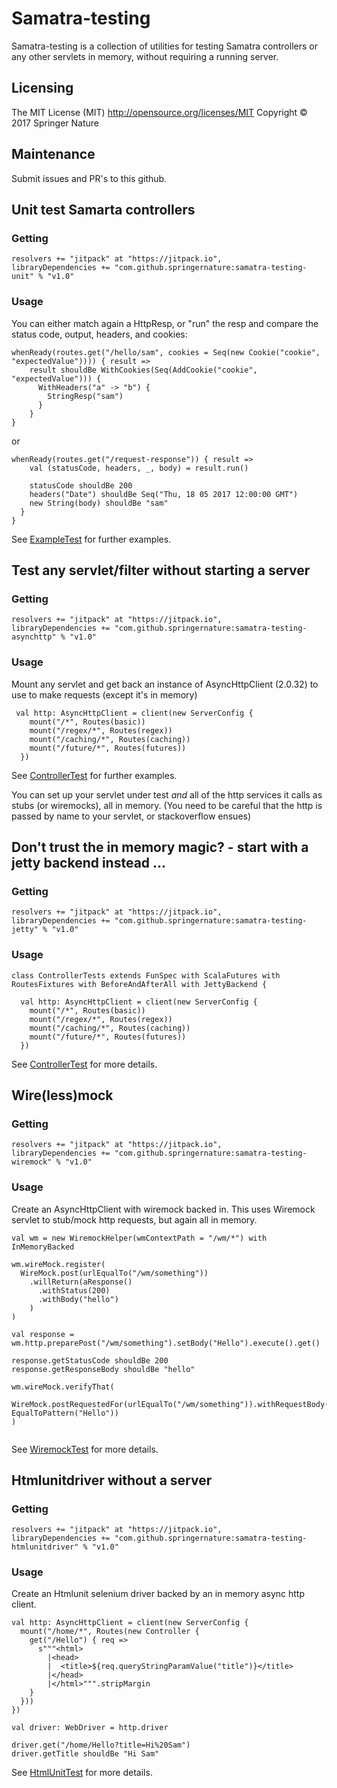 # Samatra-testing

Samatra-testing is a collection of utilities for testing Samatra controllers or any other servlets in memory, without requiring a running server. 

## Licensing
The MIT License (MIT) http://opensource.org/licenses/MIT
Copyright © 2017 Springer Nature

## Maintenance
Submit issues and PR's to this github.

## Unit test Samarta controllers

### Getting
```
resolvers += "jitpack" at "https://jitpack.io",
libraryDependencies += "com.github.springernature:samatra-testing-unit" % "v1.0"
```

### Usage
You can either match again a HttpResp, or "run" the resp and compare the status code, output, headers, and cookies:

```
whenReady(routes.get("/hello/sam", cookies = Seq(new Cookie("cookie", "expectedValue")))) { result =>
    result shouldBe WithCookies(Seq(AddCookie("cookie", "expectedValue"))) {
      WithHeaders("a" -> "b") {
        StringResp("sam")
      }
    }
}
```
or
```
whenReady(routes.get("/request-response")) { result =>
    val (statusCode, headers, _, body) = result.run()
    
    statusCode shouldBe 200
    headers("Date") shouldBe Seq("Thu, 18 05 2017 12:00:00 GMT")
    new String(body) shouldBe "sam"
  }
}
```
See [ExampleTest](samatra-testing-unit/src/test/scala/com/springer/samatra/testing/unit/ExampleTest.scala) for further examples.

## Test any servlet/filter without starting a server

### Getting
```
resolvers += "jitpack" at "https://jitpack.io",
libraryDependencies += "com.github.springernature:samatra-testing-asynchttp" % "v1.0"
```

### Usage

Mount any servlet and get back an instance of AsyncHttpClient (2.0.32) to use to make requests (except it's in memory)

```
 val http: AsyncHttpClient = client(new ServerConfig {
    mount("/*", Routes(basic))
    mount("/regex/*", Routes(regex))
    mount("/caching/*", Routes(caching))
    mount("/future/*", Routes(futures))
  })
```

See [ControllerTest](samatra-testing-asynchttp/src/test/scala/com/springer/samatra/testing/asynchttp/ControllerTests.scala) for further examples. 

You can set up your servlet under test _and_ all of the http services it calls as stubs (or wiremocks), all in memory.
(You need to be careful that the http is passed by name to your servlet, or stackoverflow ensues)

## Don't trust the in memory magic? - start with a jetty backend instead ...

### Getting
```
resolvers += "jitpack" at "https://jitpack.io",
libraryDependencies += "com.github.springernature:samatra-testing-jetty" % "v1.0"
```

### Usage

```
class ControllerTests extends FunSpec with ScalaFutures with RoutesFixtures with BeforeAndAfterAll with JettyBackend {

  val http: AsyncHttpClient = client(new ServerConfig {
    mount("/*", Routes(basic))
    mount("/regex/*", Routes(regex))
    mount("/caching/*", Routes(caching))
    mount("/future/*", Routes(futures))
  })
```

See [ControllerTest](samatra-testing/blob/master/samatra-testing-jetty/src/test/scala/com/springer/samatra/testing/servlet/ControllerTests.scala) for more details.

## Wire(less)mock

### Getting
```
resolvers += "jitpack" at "https://jitpack.io",
libraryDependencies += "com.github.springernature:samatra-testing-wiremock" % "v1.0"
```

### Usage

Create an AsyncHttpClient with wiremock backed in. This uses Wiremock servlet to stub/mock http requests, but again all in memory.

```
val wm = new WiremockHelper(wmContextPath = "/wm/*") with InMemoryBacked

wm.wireMock.register(
  WireMock.post(urlEqualTo("/wm/something"))
    .willReturn(aResponse()
      .withStatus(200)
      .withBody("hello")
    )
)

val response = wm.http.preparePost("/wm/something").setBody("Hello").execute().get()

response.getStatusCode shouldBe 200
response.getResponseBody shouldBe "hello"

wm.wireMock.verifyThat(
  WireMock.postRequestedFor(urlEqualTo("/wm/something")).withRequestBody(new EqualToPattern("Hello"))
)
    
```

See [WiremockTest](samatra-testing-wiremock/src/test/scala/com/springer/samatra/testing/wiremock/WiremockTest.scala) for more details.

## Htmlunitdriver without a server

### Getting
```
resolvers += "jitpack" at "https://jitpack.io",
libraryDependencies += "com.github.springernature:samatra-testing-htmlunitdriver" % "v1.0"
```

### Usage

Create an Htmlunit selenium driver backed by an in memory async http client.

```
val http: AsyncHttpClient = client(new ServerConfig {
  mount("/home/*", Routes(new Controller {
    get("/Hello") { req =>
      s"""<html>
        |<head>
        |  <title>${req.queryStringParamValue("title")}</title>
        |</head>
        |</html>""".stripMargin
    }
  }))
})

val driver: WebDriver = http.driver

driver.get("/home/Hello?title=Hi%20Sam")
driver.getTitle shouldBe "Hi Sam"

```

See [HtmlUnitTest](samatra-testing-htmlunitdriver/src/test/scala/com/springer/samatra/testing/webdriver/HtmlUnitTest.scala) for more details.
